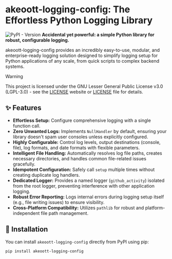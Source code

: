 # akeoott-logging-config: The Effortless Python Logging Library

![PyPI - Version](https://img.shields.io/pypi/v/LogConfig.svg)
**Accidental yet powerful: a simple Python library for robust, configurable logging.**

akeoott-logging-config provides an incredibly easy-to-use, modular, and enterprise-ready logging solution designed to simplify logging setup for Python applications of any scale, from quick scripts to complex backend systems.<br>

> [!WARNING]
> This project is licensed under the GNU Lesser General Public License v3.0 (LGPL-3.0) - see the [LICENSE](https://www.gnu.org/licenses/lgpl-3.0.html) website or [LICENSE](https://github.com/Akeoottt/LogConfig/blob/main/LICENCE) file for details.

## ✨ Features

* **Effortless Setup:** Configure comprehensive logging with a single function call.
* **Zero Unwanted Logs:** Implements `NullHandler` by default, ensuring your library doesn't spam user consoles unless explicitly configured.
* **Highly Configurable:** Control log levels, output destinations (console, file), log formats, and date formats with flexible parameters.
* **Intelligent File Handling:** Automatically resolves log file paths, creates necessary directories, and handles common file-related issues gracefully.
* **Idempotent Configuration:** Safely call `setup` multiple times without creating duplicate log handlers.
* **Dedicated Logger:** Provides a named logger (`github_activity`) isolated from the root logger, preventing interference with other application logging.
* **Robust Error Reporting:** Logs internal errors during logging setup itself (e.g., file writing issues) to ensure visibility.
* **Cross-Platform Compatibility:** Utilizes `pathlib` for robust and platform-independent file path management.

## 🚀 Installation

You can install `akeoott-logging-config` directly from PyPI using pip:

```bash
pip install akeoott-logging-config
```
